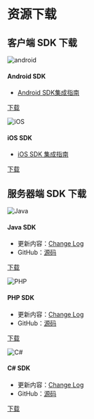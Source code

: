 # 资源下载

## 客户端 SDK 下载

<div class="row client downloads">
    <div class="col-md-6">
        <div class="thumbnail">
            <img src="../image/resource_android.png" alt="android">
            <div class="caption">
                <h4>Android SDK</h4>
                <ul>
                    <li><a href="../client/Android_SMS_SDK">Android SDK集成指南</a></li>
                </ul>
                <p><a href="https://www.jiguang.cn/downloads/sdk/sms_android" class="btn btn-default" role="button">下载</a></p>
            </div>
        </div>
    </div>
    <div class="col-md-6">
        <div class="thumbnail">
            <img src="../image/resource_ios.png" alt="iOS">
            <div class="caption">
                <h4>iOS SDK</h4>
                <ul>
                    <li><a href="../client/iOS_SMS_SDK">iOS SDK 集成指南</a></li>
                </ul>
                <p><a href="https://www.jiguang.cn/downloads/sdk/sms_ios" class="btn btn-default" role="button">下载</a></p>
            </div>
        </div>
    </div>
</div>

##  服务器端 SDK 下载

<div class="row server downloads">
    <div class="col-md-4">
        <div class="thumbnail">
            <img src="../image/resource_sdk_java.png" alt="Java">
            <div class="caption">
                <h4>Java SDK</h4>
                <ul>
                    <li>更新内容：<a href="https://github.com/jpush/jsms-api-java-client/releases" target="_blank">Change Log</a></li>
                    <li>GitHub：<a href="https://github.com/jpush/jsms-api-java-client" target="_blank">源码</a></li>
                </ul>
                <p><a href="https://sdkfiledl.jiguang.cn/jsms-api-java-client-1.2.3.zip" class="btn btn-default" role="button">下载</a></p>
            </div>
        </div>
    </div>
    <div class="col-md-4">
        <div class="thumbnail">
            <img src="../image/resource_sdk_php.png" alt="PHP">
            <div class="caption">
                <h4>PHP SDK</h4>
                <ul>
                    <li>更新内容：<a href="https://github.com/jpush/jsms-api-php-client/releases" target="_blank">Change Log</a></li>
                    <li>GitHub：<a href="https://github.com/jpush/jsms-api-php-client" target="_blank">源码</a></li>
                </ul>
                <p><a href="https://github.com/jpush/jsms-api-php-client/archive/master.zip" class="btn btn-default" role="button">下载</a></p>
            </div>
        </div>
    </div>
    <div class="col-md-4">
        <div class="thumbnail">
            <img src="../image/resource_sdk_csharp.png" alt="C#">
            <div class="caption">
                <h4>C# SDK</h4>
                <ul>
                    <li>更新内容：<a href="https://github.com/jpush/jsms-api-csharp-client/releases" target="_blank">Change Log</a></li>
                    <li>GitHub：<a href="https://github.com/jpush/jsms-api-csharp-client" target="_blank">源码</a></li>
                </ul>
                <p><a href="https://github.com/jpush/jsms-api-csharp-client/archive/master.zip" class="btn btn-default" role="button">下载</a></p>
            </div>
        </div>
    </div>
</div>

